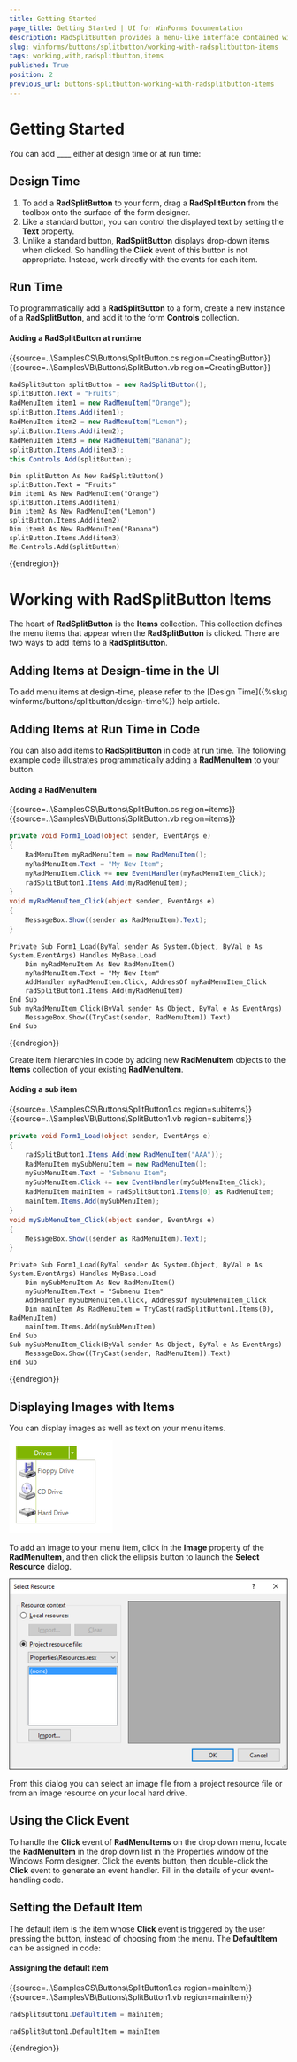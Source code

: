 ```yaml
---
title: Getting Started
page_title: Getting Started | UI for WinForms Documentation
description: RadSplitButton provides a menu-like interface contained within a button that can be placed anywhere on a form.
slug: winforms/buttons/splitbutton/working-with-radsplitbutton-items
tags: working,with,radsplitbutton,items
published: True
position: 2
previous_url: buttons-splitbutton-working-with-radsplitbutton-items
---
```


# Getting Started

You can add ____ either at design time or at run time:

## Design Time

1. To add a __RadSplitButton__ to your form, drag a __RadSplitButton__ from the toolbox onto the surface of the form designer. 
2. Like a standard button, you can control the displayed text by setting the __Text__ property. 
3. Unlike a standard button, __RadSplitButton__ displays drop-down items when clicked. So handling the __Click__ event of this button is not appropriate. Instead, work directly with the events for each item.

## Run Time

To programmatically add a __RadSplitButton__ to a form, create a new instance of a __RadSplitButton__, and add it to the form __Controls__ collection.

#### Adding a RadSplitButton at runtime 

{{source=..\SamplesCS\Buttons\SplitButton.cs region=CreatingButton}} 
{{source=..\SamplesVB\Buttons\SplitButton.vb region=CreatingButton}} 

````C#
RadSplitButton splitButton = new RadSplitButton();
splitButton.Text = "Fruits";
RadMenuItem item1 = new RadMenuItem("Orange");
splitButton.Items.Add(item1);
RadMenuItem item2 = new RadMenuItem("Lemon");
splitButton.Items.Add(item2);
RadMenuItem item3 = new RadMenuItem("Banana");
splitButton.Items.Add(item3);
this.Controls.Add(splitButton);

````
````VB.NET
Dim splitButton As New RadSplitButton()
splitButton.Text = "Fruits"
Dim item1 As New RadMenuItem("Orange")
splitButton.Items.Add(item1)
Dim item2 As New RadMenuItem("Lemon")
splitButton.Items.Add(item2)
Dim item3 As New RadMenuItem("Banana")
splitButton.Items.Add(item3)
Me.Controls.Add(splitButton)

````

{{endregion}} 

# Working with RadSplitButton Items

The heart of __RadSplitButton__ is the __Items__ collection. This collection defines the menu items that appear when the __RadSplitButton__ is clicked. There are two ways to add items to a __RadSplitButton__.

## Adding Items at Design-time in the UI

To add menu items at design-time, please refer to the [Design Time]({%slug winforms/buttons/splitbutton/design-time%}) help article.

## Adding Items at Run Time in Code

You can also add items to __RadSplitButton__ in code at run time. The following example code illustrates programmatically adding a __RadMenuItem__ to your button.

#### Adding a RadMenuItem 

{{source=..\SamplesCS\Buttons\SplitButton.cs region=items}} 
{{source=..\SamplesVB\Buttons\SplitButton.vb region=items}} 

````C#
private void Form1_Load(object sender, EventArgs e)
{
    RadMenuItem myRadMenuItem = new RadMenuItem();
    myRadMenuItem.Text = "My New Item";
    myRadMenuItem.Click += new EventHandler(myRadMenuItem_Click);
    radSplitButton1.Items.Add(myRadMenuItem);
}
void myRadMenuItem_Click(object sender, EventArgs e)
{
    MessageBox.Show((sender as RadMenuItem).Text);
}

````
````VB.NET
Private Sub Form1_Load(ByVal sender As System.Object, ByVal e As System.EventArgs) Handles MyBase.Load
    Dim myRadMenuItem As New RadMenuItem()
    myRadMenuItem.Text = "My New Item"
    AddHandler myRadMenuItem.Click, AddressOf myRadMenuItem_Click
    radSplitButton1.Items.Add(myRadMenuItem)
End Sub
Sub myRadMenuItem_Click(ByVal sender As Object, ByVal e As EventArgs)
    MessageBox.Show((TryCast(sender, RadMenuItem)).Text)
End Sub

````

{{endregion}} 
 
Create item hierarchies in code by adding new __RadMenuItem__ objects to the __Items__ collection of your existing __RadMenuItem__.

#### Adding a sub item 

{{source=..\SamplesCS\Buttons\SplitButton1.cs region=subitems}} 
{{source=..\SamplesVB\Buttons\SplitButton1.vb region=subitems}} 

````C#
private void Form1_Load(object sender, EventArgs e)
{
    radSplitButton1.Items.Add(new RadMenuItem("AAA"));
    RadMenuItem mySubMenuItem = new RadMenuItem();
    mySubMenuItem.Text = "Submenu Item";
    mySubMenuItem.Click += new EventHandler(mySubMenuItem_Click);
    RadMenuItem mainItem = radSplitButton1.Items[0] as RadMenuItem;
    mainItem.Items.Add(mySubMenuItem);
}
void mySubMenuItem_Click(object sender, EventArgs e)
{
    MessageBox.Show((sender as RadMenuItem).Text);
}

````
````VB.NET
Private Sub Form1_Load(ByVal sender As System.Object, ByVal e As System.EventArgs) Handles MyBase.Load
    Dim mySubMenuItem As New RadMenuItem()
    mySubMenuItem.Text = "Submenu Item"
    AddHandler mySubMenuItem.Click, AddressOf mySubMenuItem_Click
    Dim mainItem As RadMenuItem = TryCast(radSplitButton1.Items(0), RadMenuItem)
    mainItem.Items.Add(mySubMenuItem)
End Sub
Sub mySubMenuItem_Click(ByVal sender As Object, ByVal e As EventArgs)
    MessageBox.Show((TryCast(sender, RadMenuItem)).Text)
End Sub

````

{{endregion}} 
 
## Displaying Images with Items

You can display images as well as text on your menu items.

![buttons-splitbutton-working-with-radsplitbutton-items 003](images/buttons-splitbutton-working-with-radsplitbutton-items003.png)

To add an image to your menu item, click in the __Image__ property of the __RadMenuItem__, and then click the ellipsis button to launch the __Select Resource__ dialog.

![buttons-splitbutton-working-with-radsplitbutton-items 004](images/buttons-splitbutton-working-with-radsplitbutton-items004.png)

From this dialog you can select an image file from a project resource file or from an image resource on your local hard drive. 

## Using the Click Event

To handle the __Click__ event of __RadMenuItems__ on the drop down menu, locate the __RadMenuItem__ in the drop down list in the Properties window of the Windows Form designer. Click the events button, then double-click the __Click__ event to generate an event handler. Fill in the details of your event-handling code.

## Setting the Default Item

The default item is the item whose __Click__ event is triggered by the user pressing the button, instead of choosing from the menu. The __DefaultItem__ can be assigned in code: 

#### Assigning the default item 

{{source=..\SamplesCS\Buttons\SplitButton1.cs region=mainItem}} 
{{source=..\SamplesVB\Buttons\SplitButton1.vb region=mainItem}} 

````C#
radSplitButton1.DefaultItem = mainItem;

````
````VB.NET
radSplitButton1.DefaultItem = mainItem

````

{{endregion}} 



